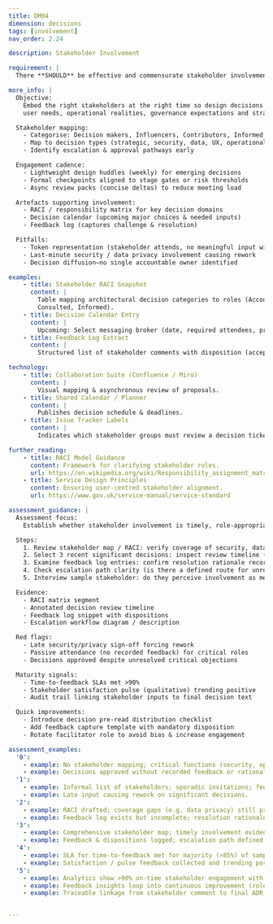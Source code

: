 ```yaml
---
title: DM04
dimension: decisions
tags: [involvement]
nav_order: 2.24

description: Stakeholder Involvement

requirement: |
  There **SHOULD** be effective and commensurate stakeholder involvement with respect to solution design and architecture decisions.

more_info: |
  Objective:
    Embed the right stakeholders at the right time so design decisions balance
    user needs, operational realities, governance expectations and strategic fit.

  Stakeholder mapping:
    - Categorise: Decision makers, Influencers, Contributors, Informed
    - Map to decision types (strategic, security, data, UX, operational)
    - Identify escalation & approval pathways early

  Engagement cadence:
    - Lightweight design huddles (weekly) for emerging decisions
    - Formal checkpoints aligned to stage gates or risk thresholds
    - Async review packs (concise deltas) to reduce meeting load

  Artefacts supporting involvement:
    - RACI / responsibility matrix for key decision domains
    - Decision calendar (upcoming major choices & needed inputs)
    - Feedback log (captures challenge & resolution)

  Pitfalls:
    - Token representation (stakeholder attends, no meaningful input window)
    - Last-minute security / data privacy involvement causing rework
    - Decision diffusion—no single accountable owner identified

examples: 
    - title: Stakeholder RACI Snapshot
      content: |
        Table mapping architectural decision categories to roles (Accountable,
        Consulted, Informed).
    - title: Decision Calendar Entry
      content: |
        Upcoming: Select messaging broker (date, required attendees, pre-read link).
    - title: Feedback Log Extract
      content: |
        Structured list of stakeholder comments with disposition (accepted / rejected) & rationale.

technology:
    - title: Collaboration Suite (Confluence / Miro)
      content: |
        Visual mapping & asynchronous review of proposals.
    - title: Shared Calendar / Planner
      content: |
        Publishes decision schedule & deadlines.
    - title: Issue Tracker Labels
      content: |
        Indicates which stakeholder groups must review a decision ticket.

further_reading:
    - title: RACI Model Guidance
      content: Framework for clarifying stakeholder roles.
      url: https://en.wikipedia.org/wiki/Responsibility_assignment_matrix
    - title: Service Design Principles
      content: Ensuring user-centred stakeholder alignment.
      url: https://www.gov.uk/service-manual/service-standard

assessment_guidance: |
  Assessment focus:
    Establish whether stakeholder involvement is timely, role‑appropriate and produces traceable influence on decisions.

  Steps:
    1. Review stakeholder map / RACI: verify coverage of security, data, operations, product, finance, clinical (if applicable) and user research.
    2. Select 3 recent significant decisions: inspect review timeline (were relevant stakeholders engaged before lock-in?).
    3. Examine feedback log entries: confirm resolution rationale recorded (accepted / declined with reason).
    4. Check escalation path clarity (is there a defined route for unresolved contention?).
    5. Interview sample stakeholder: do they perceive involvement as meaningful vs ceremonial?

  Evidence:
    - RACI matrix segment
    - Annotated decision review timeline
    - Feedback log snippet with dispositions
    - Escalation workflow diagram / description

  Red flags:
    - Late security/privacy sign-off forcing rework
    - Passive attendance (no recorded feedback) for critical roles
    - Decisions approved despite unresolved critical objections

  Maturity signals:
    - Time-to-feedback SLAs met >90%
    - Stakeholder satisfaction pulse (qualitative) trending positive
    - Audit trail linking stakeholder inputs to final decision text

  Quick improvements:
    - Introduce decision pre-read distribution checklist
    - Add feedback capture template with mandatory disposition
    - Rotate facilitator role to avoid bias & increase engagement

assessment_examples:
  '0':
    - example: No stakeholder mapping; critical functions (security, operations) uninvolved until late.
    - example: Decisions approved without recorded feedback or rationale.
  '1':
    - example: Informal list of stakeholders; sporadic invitations; feedback captured in chat not logged.
    - example: Late input causing rework on significant decisions.
  '2':
    - example: RACI drafted; coverage gaps (e.g. data privacy) still present.
    - example: Feedback log exists but incomplete; resolution rationale missing for some items.
  '3':
    - example: Comprehensive stakeholder map; timely involvement evidenced for most major decisions.
    - example: Feedback & dispositions logged; escalation path defined though rarely used.
  '4':
    - example: SLA for time-to-feedback met for majority (>85%) of sampled decisions.
    - example: Satisfaction / pulse feedback collected and trending positively; few late surprises.
  '5':
    - example: Analytics show >90% on-time stakeholder engagement with decreasing rework rate.
    - example: Feedback insights loop into continuous improvement (role coverage, cadence adjustments).
    - example: Traceable linkage from stakeholder comment to final ADR text for all sampled decisions.


---
```

